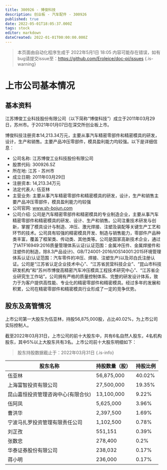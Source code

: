 ```yaml
---
title: 300926 - 博俊科技
description: 创业板 - 汽车配件 - 300926
published: true
date: 2022-05-01T18:05:37.000Z
tags: stock
editor: markdown
dateCreated: 2022-01-01T00:00:00.000Z
---
```


> 本页面由自动化程序生成于 2022年5月1日 18:05
> 内容可能存在错误，如有bug请提交issue至：https://github.com/Eroleice/doc-pi/issues
{.is-warning}

# 上市公司基本情况

## 基本资料

江苏博俊工业科技股份有限公司（以下简称“博俊科技”）成立于2011年03月29日，苏州市。于2021年01月07日在深交所创业板上市。

博俊科技注册资本14,213.34万元，主要从事汽车精密零部件和精密模具的研发，设计，生产和销售。主要产品冲压零部件，模具盈利能力均较强。以下是详细信息：

- 公司名称: 江苏博俊工业科技股份有限公司
- 股票代码: 300926.SZ
- 所在地: 江苏 - 苏州市
- 成立日期: 2011年03月29日
- 注册资本: 14,213.34万元
- 法定代表人: 伍亚林
- 主营业务: 主要从事汽车精密零部件和精密模具的研发，设计，生产和销售主要产品冲压零部件，模具盈利能力均较强
- 公司官网: www.sh-bojun.com
- 公司介绍: 公司是汽车精密零部件和精密模具的专业制造企业，主要从事汽车精密零部件和精密模具的研发、设计、生产和销售。公司注重技术研发与创新，掌握了模具设计与制造、冲压、激光焊接、注塑及装配等关键生产工艺和环节的技术。公司具有较强的精密模具开发、制造与销售能力，零部件产品种类丰富，覆盖了框架类、传动类、其他类等。公司是国家高新技术企业，通过了IATF16949:2016质量管理体系认证(认证范围：金属冲压件、金属焊接件和注塑件的制造，除8.3产品设计)、GB/T24001-2016/IOS14001:2015环境管理体系认证(认证范围：汽车零件的冲压、焊接、注塑生产)以及邓白氏注册认证。公司是“江苏省认定企业技术中心”、“江苏省民营科技企业”、“昆山市科技研发机构”和“苏州市博俊高精密汽车冲压模具工程技术研究中心”、“江苏省企业研究生工作站”。公司拥有严格的质量控制体系、完整的研发设计体系，致力于为客户提供高性能、专业化的精密零部件和精密模具。经过多年的发展和积累，公司在精密零部件和精密模具行业形成了一定的竞争优势。


## 股东及高管情况

上市公司第一大股东为伍亚林，持股56,875,000股，占比40.02%，为上市公司实际控制人。

截至2022年03月31日，上市公司的前十大股东中，共有6名自然人股东，4名机构股东，其中5%以上大股东共有3名。上市公司前十大股东明细如下：

> 股东持股数据截止于：2022年03月31日
{.is-info}

| 股东名称 | 持股数量（股） | 持股比例 |
| --- | --- | --- |
| 伍亚林 | 56,875,000 | 40.02% |
| 上海富智投资有限公司 | 27,500,000 | 19.35% |
| 昆山嘉恒投资管理咨询中心(有限合伙) | 13,100,000 | 9.22% |
| 伍阿凤 | 5,625,000 | 3.96% |
| 曹洪华 | 2,397,500 | 1.69% |
| 宁波马扎罗投资管理有限责任公司 | 1,102,500 | 0.78% |
| 刘芷孜 | 551,151 | 0.39% |
| 张数忠 | 278,400 | 0.2% |
| 华泰证券股份有限公司 | 238,032 | 0.17% |
| 蒋小明 | 236,000 | 0.17% |




